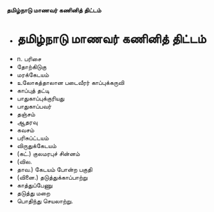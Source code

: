 **தமிழ்நாடு மாணவர் கணினித் திட்டம்**
- # தமிழ்நாடு மாணவர் கணினித் திட்டம்
- n. பரிசை
- தோற்கிடுகு
- மரக்கேடயம்
- உலோகத்தாலான படைவீரர் காப்புக்கருவி
- காப்புத் தட்டி
- பாதுகாப்புக்குரியது
- பாதுகாப்பவர்
- தஞ்சம்
- ஆதரவு
- கவசம்
- பரிசுப்ட்டயம்
- விருதுக்கேடயம்
- (கட்.) குலமரபுச் சின்னம்
- (வில.
- தாவ.) கேடயம் போன்ற பகுதி
- (வினை.) தடுத்துக்காப்பாற்று
- காத்துப்பேணு
- தடுத்து மறை
- பொதிந்து செயலாற்று.

